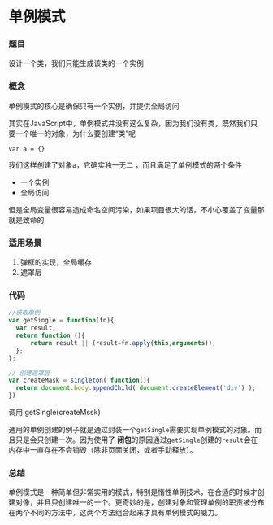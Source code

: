 # 单例模式

### 题目

设计一个类，我们只能生成该类的一个实例

### 概念

单例模式的核心是确保只有一个实例，并提供全局访问

其实在JavaScript中，单例模式并没有这么复杂，因为我们没有类，既然我们只要一个唯一的对象，为什么要创建“类”呢

    var a = {}

我们这样创建了对象a，它确实独一无二 ，而且满足了单例模式的两个条件

  * 一个实例
  * 全局访问

但是全局变量很容易造成命名空间污染，如果项目很大的话，不小心覆盖了变量那就是致命的

### 适用场景

  1. 弹框的实现，全局缓存
  2. 遮罩层

### 代码
```javascript
//获取单例
var getSingle = function(fn){
  var result;
  return function (){
      return result || (result=fn.apply(this,arguments));
  };
};

// 创建遮罩层
var createMask = singleton( function(){ 
  return document.body.appendChild( document.createElement('div') );  
})
```
调用  getSingle(createMssk)

通用的单例创建的例子就是通过封装一个`getSingle`需要实现单例模式的对象。而且只是会只创建一次。因为使用了 **闭包**的原因通过g`etSingle`创建的`result`会在内存中一直存在不会销毁（除非页面关闭，或者手动释放）。

### 总结

单例模式是一种简单但非常实用的模式，特别是惰性单例技术，在合适的时候才创建对像，并且只创建唯一的一个。更奇妙的是，创建对象和管理单例的职责被分布在两个不同的方法中，这两个方法组合起来才具有单例模式的威力。